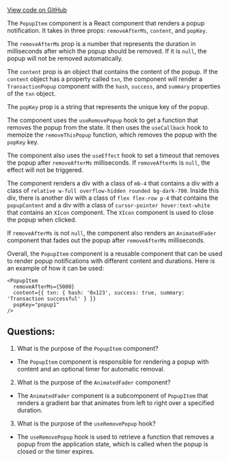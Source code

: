 [View code on GitHub](zoo-labs/zoo/blob/master/core/src/components/Popups/PopupItem.tsx)

The `PopupItem` component is a React component that renders a popup notification. It takes in three props: `removeAfterMs`, `content`, and `popKey`. 

The `removeAfterMs` prop is a number that represents the duration in milliseconds after which the popup should be removed. If it is `null`, the popup will not be removed automatically. 

The `content` prop is an object that contains the content of the popup. If the `content` object has a property called `txn`, the component will render a `TransactionPopup` component with the `hash`, `success`, and `summary` properties of the `txn` object. 

The `popKey` prop is a string that represents the unique key of the popup. 

The component uses the `useRemovePopup` hook to get a function that removes the popup from the state. It then uses the `useCallback` hook to memoize the `removeThisPopup` function, which removes the popup with the `popKey` key. 

The component also uses the `useEffect` hook to set a timeout that removes the popup after `removeAfterMs` milliseconds. If `removeAfterMs` is `null`, the effect will not be triggered. 

The component renders a div with a class of `mb-4` that contains a div with a class of `relative w-full overflow-hidden rounded bg-dark-700`. Inside this div, there is another div with a class of `flex flex-row p-4` that contains the `popupContent` and a div with a class of `cursor-pointer hover:text-white` that contains an `XIcon` component. The `XIcon` component is used to close the popup when clicked. 

If `removeAfterMs` is not `null`, the component also renders an `AnimatedFader` component that fades out the popup after `removeAfterMs` milliseconds. 

Overall, the `PopupItem` component is a reusable component that can be used to render popup notifications with different content and durations. Here is an example of how it can be used:

```
<PopupItem
  removeAfterMs={5000}
  content={{ txn: { hash: '0x123', success: true, summary: 'Transaction successful' } }}
  popKey="popup1"
/>
```
## Questions: 
 1. What is the purpose of the `PopupItem` component?
- The `PopupItem` component is responsible for rendering a popup with content and an optional timer for automatic removal.

2. What is the purpose of the `AnimatedFader` component?
- The `AnimatedFader` component is a subcomponent of `PopupItem` that renders a gradient bar that animates from left to right over a specified duration.

3. What is the purpose of the `useRemovePopup` hook?
- The `useRemovePopup` hook is used to retrieve a function that removes a popup from the application state, which is called when the popup is closed or the timer expires.